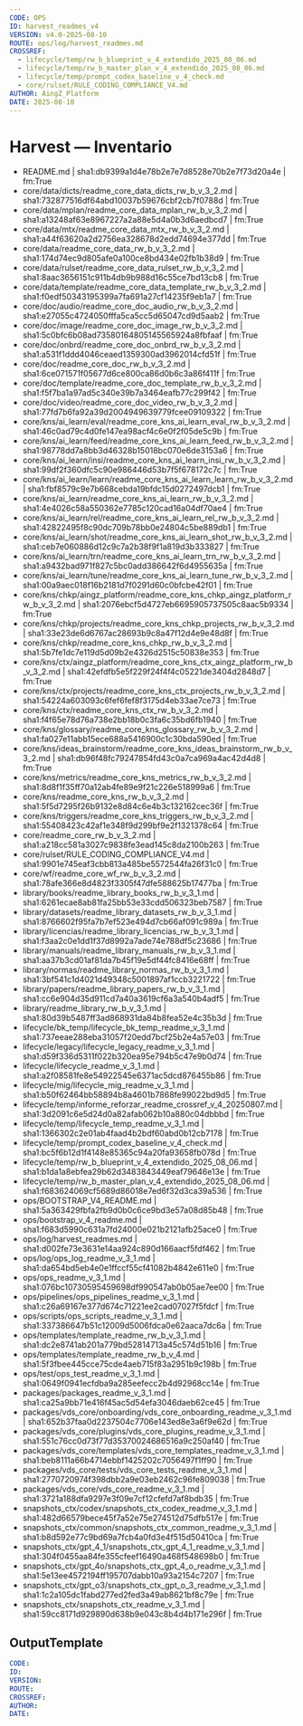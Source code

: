 ```yaml
---
CODE: OPS
ID: harvest_readmes_v4
VERSION: v4.0-2025-08-10
ROUTE: ops/log/harvest_readmes.md
CROSSREF:
  - lifecycle/temp/rw_b_blueprint_v_4_extendido_2025_08_06.md
  - lifecycle/temp/rw_b_master_plan_v_4_extendido_2025_08_06.md
  - lifecycle/temp/prompt_codex_baseline_v_4_check.md
  - core/rulset/RULE_CODING_COMPLIANCE_V4.md
AUTHOR: AingZ_Platform
DATE: 2025-08-10
---
```

# Harvest — Inventario

- README.md | sha1:db9399a1d4e78b2e7e7d8528e70b2e7f73d20a4e | fm:True
- core/data/dicts/readme_core_data_dicts_rw_b_v_3_2.md | sha1:732877516df64abd10037b59676cbf2cb7f0788d | fm:True
- core/data/mplan/readme_core_data_mplan_rw_b_v_3_2.md | sha1:a13248af63e8967227a2a88e5d4a0b3d6aedbcd7 | fm:True
- core/data/mtx/readme_core_data_mtx_rw_b_v_3_2.md | sha1:a44f63620a2d2756ea328678d2edd74694e377dd | fm:True
- core/data/readme_core_data_rw_b_v_3_2.md | sha1:174d74ec9d805afe0a100ce8bd434e02fb1b38d9 | fm:True
- core/data/rulset/readme_core_data_rulset_rw_b_v_3_2.md | sha1:8aac3656151c911b4db9b988d16c55ce7bd13cb8 | fm:True
- core/data/template/readme_core_data_template_rw_b_v_3_2.md | sha1:f0edf50343195399a7fa691a27cf14235f9eb1a7 | fm:True
- core/doc/audio/readme_core_doc_audio_rw_b_v_3_2.md | sha1:e27055c4724050fffa5ca5cc5d65047cd9d5aab2 | fm:True
- core/doc/image/readme_core_doc_image_rw_b_v_3_2.md | sha1:5c0bfc6b08ad73580164805145565924a8fbfaaf | fm:True
- core/doc/onbrd/readme_core_doc_onbrd_rw_b_v_3_2.md | sha1:a531f1ddd4046ceaed1359300ad3962014cfd51f | fm:True
- core/doc/readme_core_doc_rw_b_v_3_2.md | sha1:6ce071571f05677d6ce800ca86d0b6c3a86f411f | fm:True
- core/doc/template/readme_core_doc_template_rw_b_v_3_2.md | sha1:f5f7ba1a97ad5c340e39b7a3464eafb77c299f42 | fm:True
- core/doc/video/readme_core_doc_video_rw_b_v_3_2.md | sha1:77fd7b6fa92a39d2004949639779fcee09109322 | fm:True
- core/kns/ai_learn/eval/readme_core_kns_ai_learn_eval_rw_b_v_3_2.md | sha1:46c0ad79c4d0fe147ea98acf4c6e0f2f05de5c9b | fm:True
- core/kns/ai_learn/feed/readme_core_kns_ai_learn_feed_rw_b_v_3_2.md | sha1:98778dd7a8bb3d46328b15018bc070e6de3153a6 | fm:True
- core/kns/ai_learn/insi/readme_core_kns_ai_learn_insi_rw_b_v_3_2.md | sha1:99df2f360dfc5c90e986446d53b7f5f678172c7c | fm:True
- core/kns/ai_learn/learn/readme_core_kns_ai_learn_learn_rw_b_v_3_2.md | sha1:fbf8579c9e7b668cebda19bfdc15d0272497dcb1 | fm:True
- core/kns/ai_learn/readme_core_kns_ai_learn_rw_b_v_3_2.md | sha1:4e4026c58a550362e7785c120cad16a04df70ae4 | fm:True
- core/kns/ai_learn/rel/readme_core_kns_ai_learn_rel_rw_b_v_3_2.md | sha1:42822495f8c90dc709b78bb0e24804c5be889db1 | fm:True
- core/kns/ai_learn/shot/readme_core_kns_ai_learn_shot_rw_b_v_3_2.md | sha1:ceb7e060886d12c9c7a2b38f9f1a819d3b333827 | fm:True
- core/kns/ai_learn/trn/readme_core_kns_ai_learn_trn_rw_b_v_3_2.md | sha1:a9432bad971f827c5bc0add386642f6d4955635a | fm:True
- core/kns/ai_learn/tune/readme_core_kns_ai_learn_tune_rw_b_v_3_2.md | sha1:00a9aec018f16b2181d7f0291d60c0bfcbe42f01 | fm:True
- core/kns/chkp/aingz_platform/readme_core_kns_chkp_aingz_platform_rw_b_v_3_2.md | sha1:2076ebcf5d4727eb6695905737505c8aac5b9334 | fm:True
- core/kns/chkp/projects/readme_core_kns_chkp_projects_rw_b_v_3_2.md | sha1:33e23de6d6767ac28693b9c8a47f12d4e9e48d8f | fm:True
- core/kns/chkp/readme_core_kns_chkp_rw_b_v_3_2.md | sha1:5b7fe1dc7e119d5d09b2e4326d2515c50838e353 | fm:True
- core/kns/ctx/aingz_platform/readme_core_kns_ctx_aingz_platform_rw_b_v_3_2.md | sha1:42efdfb5e5f229f24f4f4c05221de3404d2848d7 | fm:True
- core/kns/ctx/projects/readme_core_kns_ctx_projects_rw_b_v_3_2.md | sha1:54224a603093c6fef6fef8f3175d4eb33ae7ce73 | fm:True
- core/kns/ctx/readme_core_kns_ctx_rw_b_v_3_2.md | sha1:f4f65e78d76a738e2bb18b0c3fa6c35bd6fb1940 | fm:True
- core/kns/glossary/readme_core_kns_glossary_rw_b_v_3_2.md | sha1:fa027e11abb15ece688a5416900c1c30bda590ed | fm:True
- core/kns/ideas_brainstorm/readme_core_kns_ideas_brainstorm_rw_b_v_3_2.md | sha1:db96f48fc79247854fd43c0a7ca969a4ac42d4d8 | fm:True
- core/kns/metrics/readme_core_kns_metrics_rw_b_v_3_2.md | sha1:8d8f1f35ff70a12ab4fe89e9f21c226e518999a6 | fm:True
- core/kns/readme_core_kns_rw_b_v_3_2.md | sha1:5f5d7295f26b9132e8d84c6e4b3c132162cec36f | fm:True
- core/kns/triggers/readme_core_kns_triggers_rw_b_v_3_2.md | sha1:55408423c42af1e348f9d299bf9e2f1321378c64 | fm:True
- core/readme_core_rw_b_v_3_2.md | sha1:a218cc581a3027c9838fe3ead145c8da2100b263 | fm:True
- core/rulset/RULE_CODING_COMPLIANCE_V4.md | sha1:9901e745eaf3cbb813a485be5572544fa26f31c0 | fm:True
- core/wf/readme_core_wf_rw_b_v_3_2.md | sha1:78afe366e8d4823f3305f47dfe588625b17477ba | fm:True
- library/books/readme_library_books_rw_b_v_3_1.md | sha1:6261ecae8ab81fa25bb53e33cdd506323beb7587 | fm:True
- library/datasets/readme_library_datasets_rw_b_v_3_1.md | sha1:8766602f95fa7b7ef523e494d7cb66af091c989a | fm:True
- library/licencias/readme_library_licencias_rw_b_v_3_1.md | sha1:f3aa2c0e1dd1f37d8992a7ade74e788df5c23686 | fm:True
- library/manuals/readme_library_manuals_rw_b_v_3_1.md | sha1:aa37b3cd01af81da7b45f19e5df44fc8416e68ff | fm:True
- library/normas/readme_library_normas_rw_b_v_3_1.md | sha1:3bf541c1d4021d49348c5001897af1ccb3221722 | fm:True
- library/papers/readme_library_papers_rw_b_v_3_1.md | sha1:cc6e904d35d911cd7a40a3619cf6a3a540b4adf5 | fm:True
- library/readme_library_rw_b_v_3_1.md | sha1:80d39b5487ff3ad868931da84b8fea52e4c35b3d | fm:True
- lifecycle/bk_temp/lifecycle_bk_temp_readme_v_3_1.md | sha1:737eeae288eba31057f20edd7bcf25b2e4a57e03 | fm:True
- lifecycle/legacy/lifecycle_legacy_readme_v_3_1.md | sha1:d59f336d5311f022b320ea95e794b5c47e9b0d74 | fm:True
- lifecycle/lifecycle_readme_v_3_1.md | sha1:a2f08581fe8e54922545e6371ac5dcd876455b86 | fm:True
- lifecycle/mig/lifecycle_mig_readme_v_3_1.md | sha1:b50f62464bb58894b8a4601b7868fe99022bd9d5 | fm:True
- lifecycle/temp/informe_reforzar_readme_crossref_v_4_20250807.md | sha1:3d2091c6e5d24d0a82afab062b10a880c04dbbbd | fm:True
- lifecycle/temp/lifecycle_temp_readme_v_3_1.md | sha1:1366302c2e01ab4faad4b2bdf60abd0b12cb7178 | fm:True
- lifecycle/temp/prompt_codex_baseline_v_4_check.md | sha1:bc5f6b12d1f4148e85365c94a20fa93658fb078d | fm:True
- lifecycle/temp/rw_b_blueprint_v_4_extendido_2025_08_06.md | sha1:b1da1a8ebfea29b62d3483843449eaf79646e13e | fm:True
- lifecycle/temp/rw_b_master_plan_v_4_extendido_2025_08_06.md | sha1:f683624069cf5689d86018e7ed6f32d3ca39a536 | fm:True
- ops/BOOTSTRAP_V4_README.md | sha1:5a363429fbfa2fb9d0b0c6ce9bd3e57a08d85b48 | fm:True
- ops/bootstrap_v_4_readme.md | sha1:f683d5990c631a7fd24000e021b2121afb25ace0 | fm:True
- ops/log/harvest_readmes.md | sha1:d002fe73e3631e14aa924c890d166aacf5fdf462 | fm:True
- ops/log/ops_log_readme_v_3_1.md | sha1:da654bd5eb4e0e1ffccf55cf41082b4842e611e0 | fm:True
- ops/ops_readme_v_3_1.md | sha1:076bc10730595459698df990547ab0b05ae7ee00 | fm:True
- ops/pipelines/ops_pipelines_readme_v_3_1.md | sha1:c26a69167e377d674c71221ee2cad07027f5fdcf | fm:True
- ops/scripts/ops_scripts_readme_v_3_1.md | sha1:337386647b51c12009d5006fdca0e62aaca7dc6a | fm:True
- ops/templates/template_readme_rw_b_v_3_1.md | sha1:dc2e8741ab201a779bd52814713a45c574d51b16 | fm:True
- ops/templates/template_readme_rw_b_v_4.md | sha1:5f3fbee445cce75cde4aeb715f83a2951b9c198b | fm:True
- ops/test/ops_test_readme_v_3_1.md | sha1:0649f0941ecfdba9a285eefecc2b4d92968cc14e | fm:True
- packages/packages_readme_v_3_1.md | sha1:ca25a9bb71e416f45ac5d54efa3046daeb62ce45 | fm:True
- packages/vds_core/onboarding/vds_core_onboarding_readme_v_3_1.md | sha1:652b37faa0d2237504c7706e143ed8e3a6f9e62d | fm:True
- packages/vds_core/plugins/vds_core_plugins_readme_v_3_1.md | sha1:551c76cc0d73f77d35370024686516a9c250af40 | fm:True
- packages/vds_core/templates/vds_core_templates_readme_v_3_1.md | sha1:beb8111a66b4714ebbf1425202c7056497f1ff90 | fm:True
- packages/vds_core/tests/vds_core_tests_readme_v_3_1.md | sha1:2770720974f398dbb2a9e03eb2462c96fe809038 | fm:True
- packages/vds_core/vds_core_readme_v_3_1.md | sha1:3721a188dfa9297e3f09e7cf12cfefd7af8bdb35 | fm:True
- snapshots_ctx/codex/snapshots_ctx_codex_readme_v_3_1.md | sha1:482d66579bece45f7a52e75e274512d75dfb517e | fm:True
- snapshots_ctx/common/snapshots_ctx_common_readme_v_3_1.md | sha1:b8d592e77c9bd69a7fcb4a0fd3e4f515d50410ca | fm:True
- snapshots_ctx/gpt_4_1/snapshots_ctx_gpt_4_1_readme_v_3_1.md | sha1:304f0455aa84fe355cfeef16490a468f548698b0 | fm:True
- snapshots_ctx/gpt_4o/snapshots_ctx_gpt_4_o_readme_v_3_1.md | sha1:5e13ee4572194ff195707dabb10a93a2154c7207 | fm:True
- snapshots_ctx/gpt_o3/snapshots_ctx_gpt_o_3_readme_v_3_1.md | sha1:1c2a105dc1fabd277ed2fed3a49ab8621bf8c79e | fm:True
- snapshots_ctx/snapshots_ctx_readme_v_3_1.md | sha1:59cc8171d929890d638b9e043c8b4d4b171e296f | fm:True

## OutputTemplate
```yaml
CODE:
ID:
VERSION:
ROUTE:
CROSSREF:
AUTHOR:
DATE:
```
